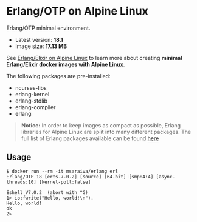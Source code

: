 Erlang/OTP on Alpine Linux
=====

Erlang/OTP minimal environment.

- Latest version: **18.1**
- Image size: **17.13 MB**

See [Erlang/Elixir on Alpine Linux](https://github.com/msaraiva/alpine-erlang) to learn more about creating **minimal Erlang/Elixir docker images with Alpine Linux**.

The following packages are pre-installed:

- ncurses-libs
- erlang-kernel
- erlang-stdlib
- erlang-compiler
- erlang

> **Notice:** In order to keep images as compact as possible, Erlang libraries for Alpine Linux are split into many different packages. The full list of Erlang packages available can be found [here](http://pkgs.alpinelinux.org/packages?package=erlang%25&repo=all&arch=x86_64)

## Usage

```
$ docker run --rm -it msaraiva/erlang erl
Erlang/OTP 18 [erts-7.0.2] [source] [64-bit] [smp:4:4] [async-threads:10] [kernel-poll:false]

Eshell V7.0.2  (abort with ^G)
1> io:fwrite("Hello, world!\n").
Hello, world!
ok
2> 
```
